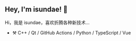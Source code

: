 ## Hey, I'm isundae! 👋

 Hi，我是 isundae，喜欢折腾各种新技术...

  - ⚒️ C++ / Qt / GitHub Actions / Python / TypeScript / Vue
